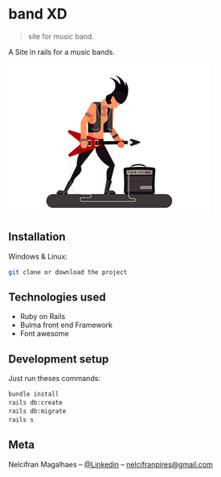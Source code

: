 # band XD
> site for music band.


A Site in rails for a music bands.

![](rock.gif)

## Installation

Windows & Linux:

```sh
git clone or download the project
```
## Technologies used

*  Ruby on Rails
*  Bulma front end Framework
*  Font awesome

## Development setup

Just run theses commands: 

```sh
bundle install
rails db:create
rails db:migrate
rails s
```
## Meta

Nelcifran Magalhaes – [@Linkedin](https://www.linkedin.com/in/nelcifranpires/
) – nelcifranpires@gmail.com

